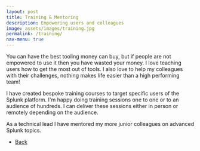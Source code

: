 ```yaml
---
layout: post
title: Training & Mentoring
description: Empowering users and colleagues
image: assets/images/training.jpg
permalink: /training/
nav-menu: true
---
```


You can have the best tooling money can buy, but if people are not empowered to use it then you have wasted your money. I love teaching users how to get the most out of tools. I also love to help my colleagues with their challenges, nothing makes life easier than a high performing team! 

<p><span class="image left"><img src="{% link assets/images/trainingslides.jpg %}" alt="" /></span>I have created bespoke training courses to target specific users of the Splunk platform. I'm happy doing training sessions one to one or to an audience of hundreds. I can deliver these sessions either in person or remotely depending on the audience. </p>

As a technical lead I have mentored my more junior colleagues on advanced Splunk topics.


<ul class="actions">
<li><a href="/" class="button next scrolly">Back</a></li>
</ul>